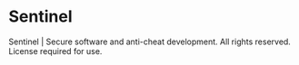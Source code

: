 # Sentinel
Sentinel | Secure software and anti-cheat development. All rights reserved. License required for use.
